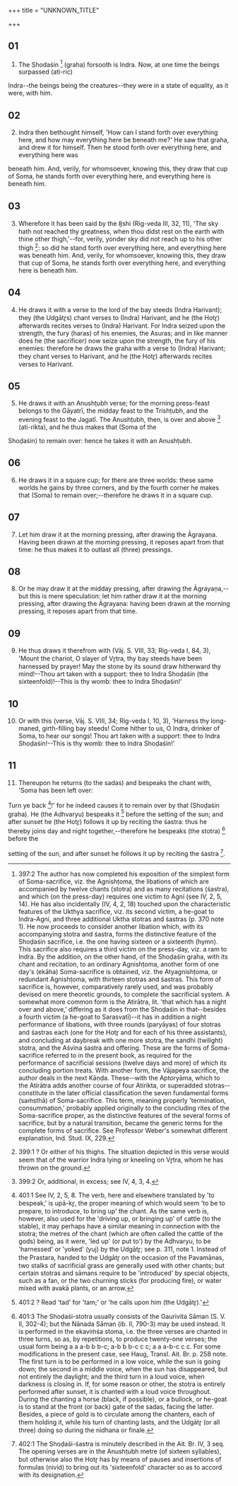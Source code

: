 +++
title = "UNKNOWN_TITLE"

+++


## 01
1. The Shodaśin [^fn_928] (graha) forsooth is Indra. Now, at one time the beings surpassed (ati-ric)

[^fn_928]: 397:2 The author has now completed his exposition of the simplest form of Soma-sacrifice, viz. the Agnishṭoma, the libations of which are accompanied by twelve chants (stotra) and as many recitations (śastra), and which (on the press-day) requires one victim to Agni (see IV, 2, 5, 14). He has also incidentally (IV, 4, 2, 18) touched upon the characteristic features of the Ukthya sacrifice, viz. its second victim, a he-goat to Indra-Agni, and three additional Uktha stotras and śastras (p. 370 note 1). He now proceeds to  consider another libation which, with its accompanying stotra and śastra, forms the distinctive feature of the Shoḍaśin sacrifice, i.e. the one having sixteen or a sixteenth (hymn). This sacrifice also requires a third victim on the press-day, viz. a ram to Indra. By the addition, on the other hand, of the Shoḍaśin graha, with its chant and recitation, to an ordinary Agnishṭoma, another form of one day's (ekāha) Soma-sacrifice is obtained, viz. the Atyagnishṭoma, or redundant Agnishṭoma, with thirteen stotras and śastras. This form of sacrifice is, however, comparatively rarely used, and was probably devised on mere theoretic grounds, to complete the sacrificial system. A somewhat more common form is the Atirātra, lit. 'that which has a night over and above,' differing as it does from the Shoḍaśin in that--besides a fourth victim (a he-goat to Sarasvatī)--it has in addition a night performance of libations, with three rounds (paryāyas) of four stotras and śastras each (one for the Hotr̥ and for each of his three assistants), and concluding at daybreak with one more stotra, the sandhi (twilight) stotra, and the Aśvina śastra and offering. These are the forms of Soma-sacrifice referred to in the present book, as required for the performance of sacrificial sessions (twelve days and more) of which its concluding portion treats. With another form, the Vājapeya sacrifice, the author deals in the next Kāṇḍa. These--with the Aptoryāma, which to the Atirātra adds another course of four Atirikta, or superadded stotras--constitute in the later official classification the seven fundamental forms (saṁsthā) of Soma-sacrifice. This term, meaning properly 'termination, consummation,' probably applied originally to the concluding rites of the Soma-sacrifice proper, as the distinctive features of the several forms of sacrifice, but by a natural transition, became the generic terms for the complete forms of sacrifice. See Professor Weber's somewhat different explanation, Ind. Stud. IX, 229.

 Indra--the beings being the creatures--they were in a state of equality, as it were, with him.

## 02
2. Indra then bethought himself, 'How can I stand forth over everything here, and how may everything here be beneath me?' He saw that graha, and drew it for himself. Then he stood forth over everything here, and everything here was

beneath him. And, verily, for whomsoever, knowing this, they draw that cup of Soma, he stands forth over everything here, and everything here is beneath him.

## 03
3. Wherefore it has been said by the R̥shi (Rig-veda III, 32, 11), 'The sky hath not reached thy greatness, when thou didst rest on the earth with thine other thigh,'--for, verily, yonder sky did not reach up to his other thigh [^fn_929]: so did he stand forth over everything here, and everything here was beneath him. And, verily, for whomsoever, knowing this, they draw that cup of Soma, he stands forth over everything here, and everything here is beneath him.

[^fn_929]: 399:1 ? Or either of his thighs. The situation depicted in this verse would seem that of the warrior Indra lying or kneeling on Vr̥tra, whom he has thrown on the ground.

## 04
4. He draws it with a verse to the lord of the bay steeds (Indra Harivant); they (the Udgātr̥s) chant verses to (Indra) Harivant, and he (the Hotr̥) afterwards recites verses to (Indra) Harivant. For Indra seized upon the strength, the fury (haras) of his enemies, the Asuras; and in like manner does he (the sacrificer) now seize upon the strength, the fury of his enemies: therefore he draws the graha with a verse to (Indra) Harivant; they chant verses to Harivant, and he (the Hotr̥) afterwards recites verses to Harivant.

## 05
5. He draws it with an Anushṭubh verse; for the morning press-feast belongs to the Gāyatrī, the midday feast to the Trishṭubh, and the evening feast to the Jagatī. The Anushṭubh, then, is over and above [^fn_930] (ati-rikta), and he thus makes that (Soma of the

[^fn_930]: 399:2 Or, additional, in excess; see IV, 4, 3, 4.

 Shoḍaśin) to remain over: hence he takes it with an Anushṭubh.

## 06
6. He draws it in a square cup; for there are three worlds: these same worlds he gains by three corners, and by the fourth corner he makes that (Soma) to remain over;--therefore he draws it in a square cup.

## 07
7. Let him draw it at the morning pressing, after drawing the Āgrayaṇa. Having been drawn at the morning pressing, it reposes apart from that time: he thus makes it to outlast all (three) pressings.

## 08
8. Or he may draw it at the midday pressing, after drawing the Āgrayaṇa,--but this is mere speculation: let him rather draw it at the morning pressing, after drawing the Āgrayaṇa: having been drawn at the morning pressing, it reposes apart from that time.

## 09
9. He thus draws it therefrom with (Vāj. S. VIII, 33; Rig-veda I, 84, 3), 'Mount the chariot, O slayer of Vr̥tra, thy bay steeds have been harnessed by prayer! May the stone by its sound draw hitherward thy mind!--Thou art taken with a support: thee to Indra Shoḍaśin (the sixteenfold)!--This is thy womb: thee to Indra Shoḍaśin!'

## 10
10. Or with this (verse, Vāj. S. VIII, 34; Rig-veda I, 10, 3), 'Harness thy long-maned, girth-filling bay steeds! Come hither to us, O Indra, drinker of Soma, to hear our songs! Thou art taken with a support: thee to Indra Shoḍaśin!--This is thy womb: thee to Indra Shoḍaśin!'

## 11
11. Thereupon he returns (to the sadas) and bespeaks the chant with, 'Soma has been left over:

 Turn ye back [^fn_931]!' for he indeed causes it to remain over by that (Shoḍaśin graha). He (the Adhvaryu) bespeaks it [^fn_932] before the setting of the sun; and after sunset he (the Hotr̥) follows it up by reciting the śastra: thus he thereby joins day and night together,--therefore he bespeaks (the stotra) [^fn_933] before the

[^fn_931]: 401:1 See IV, 2, 5, 8. The verb, here and elsewhere translated by 'to bespeak,' is upā-kr̥, the proper meaning of which would seem 'to be to prepare, to introduce, to bring up' the chant. As the same verb is, however, also used for the 'driving up, or bringing up' of cattle (to the stable), it may perhaps have a similar meaning in connection with the stotra; the metres of the chant (which are often called the cattle of the gods) being, as it were, 'led up' (or put to') by the Adhvaryu, to be 'harnessed' or 'yoked' (yuj) by the Udgātr̥; see p. 311, note 1. Instead of the Prastara, handed to the Udgātr̥ on the occasion of the Pavamānas, two stalks of sacrificial grass are generally used with other chants; but certain stotras and sāmans require to be 'introduced' by special objects, such as a fan, or the two churning sticks (for producing fire), or water mixed with avakā plants, or an arrow.

[^fn_932]: 401:2 ? Read 'tad' for 'tam;' or 'he calls upon him (the Udgātr̥).'

[^fn_933]: 401:3 The Shoḍaśi-stotra usually consists of the Gaurivita Sāman (S. V. II, 302-4); but the Nānada Sāman (ib. II, 790-3) may be used instead. It is performed in the ekaviṁśa stoma, i.e. the three verses are chanted in three turns, so as, by repetitions, to produce twenty-one verses; the usual form being a a a-b b b-c; a-b b b-c c c; a a a-b-c c c. For some modifications in the present case, see Haug, Transl. Ait. Br. p. 258 note. The first turn is to be performed in a low voice, while the sun is going down; the second in a middle voice, when the sun has disappeared, but not entirely the daylight; and the third turn in a loud voice, when darkness is closing in. If, for some reason or other, the stotra is entirely performed after sunset, it is chanted with a loud voice throughout. During the chanting a horse (black, if possible), or a bullock, or he-goat is to stand at the front (or back) gate of the sadas, facing the latter. Besides, a piece of gold is to circulate among the chanters, each of them holding it, while his turn of chanting lasts, and the Udgātr̥ (or all three) doing so during the nidhana or finale.

setting of the sun, and after sunset he follows it up by reciting the śastra [^fn_934].

[^fn_934]: 402:1 The Shoḍaśi-śastra is minutely described in the Ait. Br. IV, 3 seq. The opening verses are in the Anushṭubh metre (of sixteen syllables), but otherwise also the Hotr̥ has by means of pauses and insertions of formulas (nivid) to bring out its 'sixteenfold' character so as to accord with its designation.

